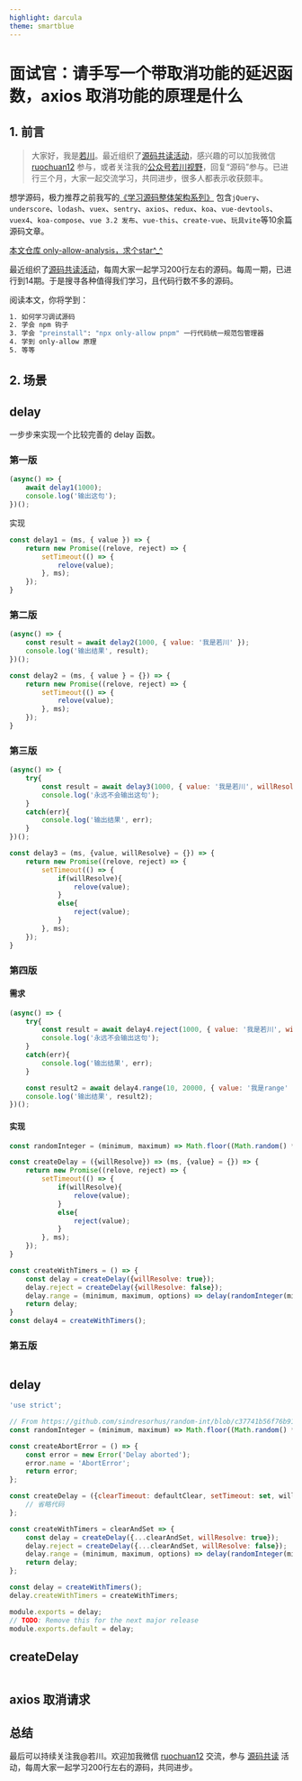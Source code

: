 ```yaml
---
highlight: darcula
theme: smartblue
---
```


# 面试官：请手写一个带取消功能的延迟函数，axios 取消功能的原理是什么
## 1. 前言

>大家好，我是[若川](https://lxchuan12.gitee.io)。最近组织了[源码共读活动](https://juejin.cn/pin/7005372623400435725)，感兴趣的可以加我微信 [ruochuan12](https://juejin.cn/pin/7005372623400435725) 参与，或者关注我的[公众号若川视野](https://lxchuan12.gitee.io)，回复“源码”参与。已进行三个月，大家一起交流学习，共同进步，很多人都表示收获颇丰。

想学源码，极力推荐之前我写的[《学习源码整体架构系列》](https://juejin.cn/column/6960551178908205093) 包含`jQuery`、`underscore`、`lodash`、`vuex`、`sentry`、`axios`、`redux`、`koa`、`vue-devtools`、`vuex4`、`koa-compose`、`vue 3.2 发布`、`vue-this`、`create-vue`、`玩具vite`等10余篇源码文章。

[本文仓库 only-allow-analysis，求个star^_^](https://github.com/lxchuan12/only-allow-analysis.git)

最近组织了[源码共读活动](https://juejin.cn/pin/7005372623400435725)，每周大家一起学习200行左右的源码。每周一期，已进行到14期。于是搜寻各种值得我们学习，且代码行数不多的源码。

阅读本文，你将学到：
```bash
1. 如何学习调试源码
2. 学会 npm 钩子
3. 学会 "preinstall": "npx only-allow pnpm" 一行代码统一规范包管理器
4. 学到 only-allow 原理
5. 等等
```
## 2. 场景

## delay

一步步来实现一个比较完善的 delay 函数。

### 第一版

```js
(async() => {
    await delay1(1000);
    console.log('输出这句');
})();
```

实现

```js
const delay1 = (ms, { value }) => {
    return new Promise((relove, reject) => {
        setTimeout(() => {
            relove(value);
        }, ms);
    });
}
```

### 第二版

```js
(async() => {
    const result = await delay2(1000, { value: '我是若川' });
    console.log('输出结果', result);
})();
```

```js
const delay2 = (ms, { value } = {}) => {
    return new Promise((relove, reject) => {
        setTimeout(() => {
            relove(value);
        }, ms);
    });
}
```

### 第三版

```js
(async() => {
    try{
        const result = await delay3(1000, { value: '我是若川', willResolve: false });
        console.log('永远不会输出这句');
    }
    catch(err){
        console.log('输出结果', err);
    }
})();
```

```js
const delay3 = (ms, {value, willResolve} = {}) => {
    return new Promise((relove, reject) => {
        setTimeout(() => {
            if(willResolve){
                relove(value);
            }
            else{
                reject(value);
            }
        }, ms);
    });
}
```


### 第四版

#### 需求

```js
(async() => {
    try{
        const result = await delay4.reject(1000, { value: '我是若川', willResolve: false });
        console.log('永远不会输出这句');
    }
    catch(err){
        console.log('输出结果', err);
    }

    const result2 = await delay4.range(10, 20000, { value: '我是range' });
    console.log('输出结果', result2);
})();
```

#### 实现

```js
const randomInteger = (minimum, maximum) => Math.floor((Math.random() * (maximum - minimum + 1)) + minimum);

const createDelay = ({willResolve}) => (ms, {value} = {}) => {
    return new Promise((relove, reject) => {
        setTimeout(() => {
            if(willResolve){
                relove(value);
            }
            else{
                reject(value);
            }
        }, ms);
    });
}

const createWithTimers = () => {
    const delay = createDelay({willResolve: true});
    delay.reject = createDelay({willResolve: false});
    delay.range = (minimum, maximum, options) => delay(randomInteger(minimum, maximum), options);
    return delay;
}
const delay4 = createWithTimers();
```


### 第五版

```js

```
## delay

```js
'use strict';

// From https://github.com/sindresorhus/random-int/blob/c37741b56f76b9160b0b63dae4e9c64875128146/index.js#L13-L15
const randomInteger = (minimum, maximum) => Math.floor((Math.random() * (maximum - minimum + 1)) + minimum);

const createAbortError = () => {
	const error = new Error('Delay aborted');
	error.name = 'AbortError';
	return error;
};

const createDelay = ({clearTimeout: defaultClear, setTimeout: set, willResolve}) => (ms, {value, signal} = {}) => {
    // 省略代码
};

const createWithTimers = clearAndSet => {
	const delay = createDelay({...clearAndSet, willResolve: true});
	delay.reject = createDelay({...clearAndSet, willResolve: false});
	delay.range = (minimum, maximum, options) => delay(randomInteger(minimum, maximum), options);
	return delay;
};

const delay = createWithTimers();
delay.createWithTimers = createWithTimers;

module.exports = delay;
// TODO: Remove this for the next major release
module.exports.default = delay;
```

## createDelay

```js
```

## axios 取消请求


## 总结

最后可以持续关注我@若川。欢迎加我微信 [ruochuan12](https://juejin.cn/pin/7005372623400435725) 交流，参与 [源码共读](https://juejin.cn/pin/7005372623400435725) 活动，每周大家一起学习200行左右的源码，共同进步。
